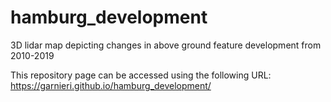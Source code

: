 # hamburg_development
3D lidar map depicting changes in above ground feature development from 2010-2019

This repository page can be accessed using the following URL:
https://garnieri.github.io/hamburg_development/
